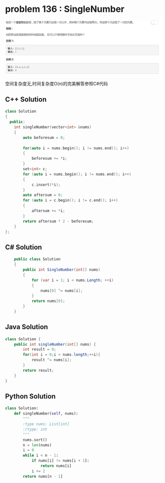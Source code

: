 
# problem 136 : SingleNumber

<img src="https://github.com/Peefy/PeefyLeetCode/blob/master/doc/101-200/136.SingleNumber/problem.png"/>

空间复杂度无,时间复杂度O(n)的完美解答参照C#代码

## C++ Solution

```c++
class Solution
{
  public:
    int singleNumber(vector<int> &nums)
    {
        auto beforesum = 0;
        
        for(auto i = nums.begin(); i != nums.end(); i++)
        {
            beforesum += *i;
        }  
        set<int> c;
        for (auto i = nums.begin(); i != nums.end(); i++)
        {
            c.insert(*i);
        }
        auto aftersum = 0;
        for (auto i = c.begin(); i != c.end(); i++)
        {
            aftersum += *i;
        }
        return aftersum * 2 - beforesum;
    }
};

```

## C# Solution

```csharp
    public class Solution
    {
        public int SingleNumber(int[] nums)
        {
            for (var i = 1; i < nums.Length; ++i)
            {
                nums[0] ^= nums[i];
            }
            return nums[0];
        }
    }

```

## Java Solution

```java
class Solution {
    public int singleNumber(int[] nums) {
        int result = 0;
        for(int i = 0;i < nums.length;++i){
            result ^= nums[i];
        }
        return result;
    }
}

```

## Python Solution

```python
class Solution:
    def singleNumber(self, nums):
        """
        :type nums: List[int]
        :rtype: int
        """
        nums.sort()
        n = len(nums)
        i = 0
        while i < n - 1:
            if nums[i] != nums[i + 1]:
                return nums[i]
            i += 2
        return nums[n - 1]

```


